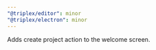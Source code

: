 ```yaml
---
"@triplex/editor": minor
"@triplex/electron": minor
---
```


Adds create project action to the welcome screen.
